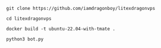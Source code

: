 ```
git clone https://github.com/iamdragonboy/litexdragonvps
```


```
cd litexdragonvps
```


```
docker build -t ubuntu-22.04-with-tmate .
```


```
python3 bot.py
```


```

```
